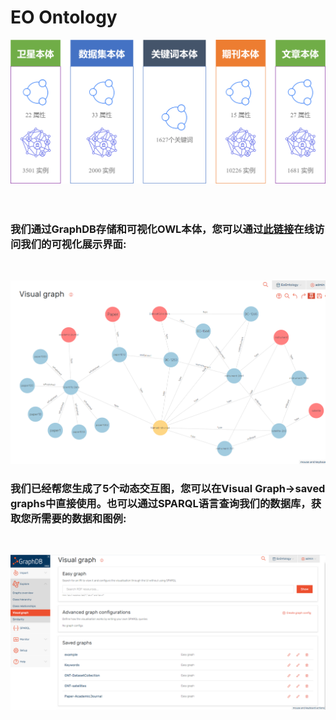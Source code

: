 # EO Ontology
![alt](img/图片4.png "图片4.png")
<br /><br /><br />
### 我们通过GraphDB存储和可视化OWL本体，您可以通过[此链接](http://39.107.247.167:7200/graphs-visualizations?saved=95e57c0b46464169988c5a1af57de6cd)在线访问我们的可视化展示界面:
<br />

![alt](img/example.png "example.png")

### 我们已经帮您生成了5个动态交互图，您可以在Visual Graph->saved graphs中直接使用。也可以通过SPARQL语言查询我们的数据库，获取您所需要的数据和图例:

<br />

![alt](img/saved_graphs.png "saved_graphs.png")
